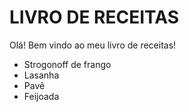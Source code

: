 # LIVRO DE RECEITAS

Olá! Bem vindo ao meu livro de receitas!

* Strogonoff de frango
* Lasanha
* Pavê
* Feijoada
